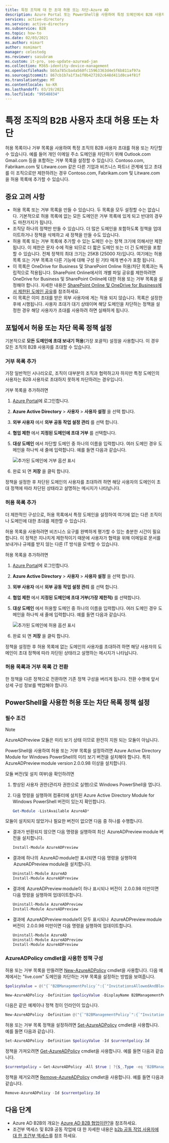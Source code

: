 ```yaml
---
title: 특정 조직에 대 한 초대 허용 또는 차단-Azure AD
description: Azure Portal 또는 PowerShell을 사용하여 특정 도메인에서 B2B 사용자를 허용하거나 차단하는 액세스 또는 거부 목록을 설정하는 방법을 살펴봅니다.
services: active-directory
ms.service: active-directory
ms.subservice: B2B
ms.topic: how-to
ms.date: 02/03/2021
ms.author: mimart
author: msmimart
manager: celestedg
ms.reviewer: sasubram
ms.custom: it-pro, seo-update-azuread-jan
ms.collection: M365-identity-device-management
ms.openlocfilehash: bb5a785cba4a560fc15963363d4e5f6b811af97a
ms.sourcegitcommit: 867cb1b7a1f3a1f0b427282c648d411d0ca4f81f
ms.translationtype: MT
ms.contentlocale: ko-KR
ms.lasthandoff: 03/19/2021
ms.locfileid: "99548834"
---
```

# <a name="allow-or-block-invitations-to-b2b-users-from-specific-organizations"></a>특정 조직의 B2B 사용자 초대 허용 또는 차단

허용 목록이나 거부 목록을 사용하여 특정 조직의 B2B 사용자 초대를 허용 또는 차단할 수 있습니다. 예를 들어 개인 이메일 주소 도메인을 차단하기 위해 Outlook.com Gmail.com 등을 포함하는 거부 목록을 설정할 수 있습니다. Contoso.com, Fabrikam.com 및 Litware.com 같은 다른 기업과 비즈니스 파트너 관계에 있고 초대를 이 조직으로만 제한하려는 경우 Contoso.com, Fabrikam.com 및 Litware.com을 허용 목록에 추가할 수 있습니다.
  
## <a name="important-considerations"></a>중요 고려 사항

- 허용 목록 또는 거부 목록을 만들 수 있습니다. 두 목록을 모두 설정할 수는 없습니다. 기본적으로 허용 목록에 없는 모든 도메인은 거부 목록에 있게 되고 반대의 경우도 마찬가지가 됩니다. 
- 조직당 하나의 정책만 만들 수 있습니다. 더 많은 도메인을 포함하도록 정책을 업데이트하거나 정책을 삭제하고 새 정책을 만들 수도 있습니다. 
- 허용 목록 또는 거부 목록에 추가할 수 있는 도메인 수는 정책 크기에 의해서만 제한 됩니다. 이 제한은 문자 수에 적용 되므로 더 짧은 도메인 또는 더 긴 도메인을 포함할 수 있습니다. 전체 정책의 최대 크기는 25KB (25000 자)입니다. 여기에는 허용 목록 또는 거부 목록과 다른 기능에 대해 구성 된 기타 매개 변수가 포함 됩니다.
- 이 목록은 OneDrive for Business 및 SharePoint Online 허용/차단 목록과는 독립적으로 적용됩니다. SharePoint Online에서의 개별 파일 공유를 제한하려면 OneDrive for Business 및 SharePoint Online에 대한 허용 또는 거부 목록을 설정해야 합니다. 자세한 내용은 [SharePoint Online 및 OneDrive for Business에서 제한된 도메인 공유](https://support.office.com/article/restricted-domains-sharing-in-sharepoint-online-and-onedrive-for-business-5d7589cd-0997-4a00-a2ba-2320ec49c4e9)를 참조하세요.
- 이 목록은 이미 초대를 받은 외부 사용자에 게는 적용 되지 않습니다. 목록은 설정한 후에 시행됩니다. 사용자 초대가 대기 상태이며 해당 도메인을 차단하는 정책을 설정한 경우 해당 사용자가 초대를 사용하려 하면 실패하게 됩니다.

## <a name="set-the-allow-or-deny-list-policy-in-the-portal"></a>포털에서 허용 또는 차단 목록 정책 설정

기본적으로 **모든 도메인에 초대 보내기 허용**(가장 포괄적) 설정을 사용합니다. 이 경우 모든 조직의 B2B 사용자를 초대할 수 있습니다.

### <a name="add-a-deny-list"></a>거부 목록 추가

가장 일반적인 시나리오로, 조직이 대부분의 조직과 협력하고자 하지만 특정 도메인의 사용자는 B2B 사용자로 초대하지 못하게 차단하려는 경우입니다.

거부 목록을 추가하려면

1. [Azure Portal](https://portal.azure.com)에 로그인합니다.
2. **Azure Active Directory**  >  **사용자**  >  **사용자 설정** 을 선택 합니다.
3. **외부 사용자** 에서 **외부 공동 작업 설정 관리** 를 선택 합니다.
4. **협업 제한** 에서 **지정된 도메인에 초대 거부** 를 선택합니다.
5. **대상 도메인** 에서 차단할 도메인 중 하나의 이름을 입력합니다. 여러 도메인 경우 도메인을 하나씩 새 줄에 입력합니다. 예를 들면 다음과 같습니다.

   ![추가된 도메인에 거부 옵션 표시](./media/allow-deny-list/DenyListSettings.png)
 
6. 완료 되 면 **저장** 을 클릭 합니다.

정책을 설정한 후 차단된 도메인의 사용자를 초대하려 하면 해당 사용자의 도메인이 초대 정책에 따라 차단된 상태라고 설명하는 메시지가 나타납니다.
 
### <a name="add-an-allow-list"></a>허용 목록 추가

더 제한적인 구성으로, 허용 목록에서 특정 도메인을 설정하여 여기에 없는 다른 조직이나 도메인에 대한 초대를 제한할 수 있습니다. 

허용 목록을 사용하려면 비즈니스 요구를 완벽하게 평가할 수 있는 충분한 시간이 필요합니다. 이 정책은 지나치게 제한적이기 때문에 사용자가 협력을 위해 이메일로 문서를 보내거나 규제를 받지 않는 다른 IT 방식을 모색할 수 있습니다.


허용 목록을 추가하려면

1. [Azure Portal](https://portal.azure.com)에 로그인합니다.
2. **Azure Active Directory**  >  **사용자**  >  **사용자 설정** 을 선택 합니다.
3. **외부 사용자** 에서 **외부 공동 작업 설정 관리** 를 선택 합니다.
4. **협업 제한** 에서 **지정된 도메인에 초대 거부(가장 제한적)** 를 선택합니다.
5. **대상 도메인** 에서 허용할 도메인 중 하나의 이름을 입력합니다. 여러 도메인 경우 도메인을 하나씩 새 줄에 입력합니다. 예를 들면 다음과 같습니다.

   ![추가된 도메인에 허용 옵션 표시](./media/allow-deny-list/AllowListSettings.png)
 
6. 완료 되 면 **저장** 을 클릭 합니다.

정책을 설정한 후 허용 목록에 없는 도메인의 사용자를 초대하려 하면 해당 사용자의 도메인이 초대 정책에 따라 차단된 상태라고 설명하는 메시지가 나타납니다.

### <a name="switch-from-allow-to-deny-list-and-vice-versa"></a>허용 목록과 거부 목록 간 전환 

한 정책을 다른 정책으로 전환하면 기존 정책 구성을 버리게 됩니다. 전환 수행에 앞서 상세 구성 정보를 백업해야 합니다. 

## <a name="set-the-allow-or-deny-list-policy-using-powershell"></a>PowerShell을 사용한 허용 또는 차단 목록 정책 설정

### <a name="prerequisite"></a>필수 조건

> [!Note]
> AzureADPreview 모듈은 미리 보기 상태 이므로 완전히 지원 되는 모듈이 아닙니다. 

PowerShell을 사용하여 허용 또는 거부 목록을 설정하려면 Azure Active Directory Module for Windows PowerShell의 미리 보기 버전을 설치해야 합니다. 특히 AzureADPreview module version 2.0.0.98 이상을 설치합니다.

모듈 버전(및 설치 여부)을 확인하려면
 
1. 향상된 사용자 권한(관리자 권한으로 실행)으로 Windows PowerShell을 엽니다. 
2. 다음 명령을 실행하여 컴퓨터에 설치된 Azure Active Directory Module for Windows PowerShell 버전이 있는지 확인합니다.

   ```powershell  
   Get-Module -ListAvailable AzureAD*
   ```

모듈이 설치되지 않았거나 필요한 버전이 없으면 다음 중 하나를 수행합니다.

- 결과가 반환되지 않으면 다음 명령을 실행하여 최신  AzureADPreview module 버전을 설치합니다.
  
   ```powershell  
   Install-Module AzureADPreview
   ```
- 결과에 하나의  AzureAD module만 표시되면 다음 명령을 실행하여  AzureADPreview module을 설치합니다. 

   ```powershell 
   Uninstall-Module AzureAD 
   Install-Module AzureADPreview 
   ```
- 결과에  AzureADPreview module이 하나 표시되나 버전이  2.0.0.98 미만이면 다음 명령을 실행하여 업데이트합니다. 

   ```powershell 
   Uninstall-Module AzureADPreview 
   Install-Module AzureADPreview 
   ```

- 결과에  AzureADPreview module이 모두 표시되나  AzureADPreview module 버전이  2.0.0.98 미만이면 다음 명령을 실행하여 업데이트합니다. 

   ```powershell 
   Uninstall-Module AzureAD 
   Uninstall-Module AzureADPreview 
   Install-Module AzureADPreview 
    ```

### <a name="use-the-azureadpolicy-cmdlets-to-configure-the-policy"></a>AzureADPolicy cmdlet을 사용한 정책 구성

허용 또는 거부 목록을 만들려면 [New-AzureADPolicy](/powershell/module/azuread/new-azureadpolicy?view=azureadps-2.0-preview&preserve-view=true) cmdlet을 사용합니다. 다음 예제에서는 "live.com" 도메인을 차단하는 거부 목록을 설정하는 방법을 보여줍니다.

```powershell 
$policyValue = @("{`"B2BManagementPolicy`":{`"InvitationsAllowedAndBlockedDomainsPolicy`":{`"AllowedDomains`": [],`"BlockedDomains`": [`"live.com`"]}}}")

New-AzureADPolicy -Definition $policyValue -DisplayName B2BManagementPolicy -Type B2BManagementPolicy -IsOrganizationDefault $true 
```

다음은 같은 예제이나 정책 정이 인라인이 있습니다.

```powershell  
New-AzureADPolicy -Definition @("{`"B2BManagementPolicy`":{`"InvitationsAllowedAndBlockedDomainsPolicy`":{`"AllowedDomains`": [],`"BlockedDomains`": [`"live.com`"]}}}") -DisplayName B2BManagementPolicy -Type B2BManagementPolicy -IsOrganizationDefault $true 
```

허용 또는 거부 목록 정책을 설정하려면 [Set-AzureADPolicy](/powershell/module/azuread/set-azureadpolicy?view=azureadps-2.0-preview&preserve-view=true) cmdlet을 사용합니다. 예를 들면 다음과 같습니다.

```powershell   
Set-AzureADPolicy -Definition $policyValue -Id $currentpolicy.Id 
```

정책을 가져오려면 [Get-AzureADPolicy](/powershell/module/azuread/get-azureadpolicy?view=azureadps-2.0-preview&preserve-view=true) cmdlet을 사용합니다. 예를 들면 다음과 같습니다.

```powershell
$currentpolicy = Get-AzureADPolicy -All $true | ?{$_.Type -eq 'B2BManagementPolicy'} | select -First 1 
```

정책을 제거오려면 [Remove-AzureADPolicy](/powershell/module/azuread/remove-azureadpolicy?view=azureadps-2.0-preview&preserve-view=true) cmdlet을 사용합니다. 예를 들면 다음과 같습니다.

```powershell
Remove-AzureADPolicy -Id $currentpolicy.Id 
```

## <a name="next-steps"></a>다음 단계

- Azure AD B2B의 개요는 [Azure AD B2B 협업이란?](what-is-b2b.md)을 참조하세요.
- 조건부 액세스 및 B2B 공동 작업에 대 한 자세한 내용은 [b2b 공동 작업 사용자에 대 한 조건부 액세스](conditional-access.md)를 참조 하세요.
